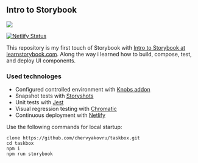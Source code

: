 ## Intro to Storybook

![](https://353a23c500dde3b2ad58-c49fe7e7355d384845270f4a7a0a7aa1.ssl.cf2.rackcdn.com/5e85040d4041f504470e9f3e/screenshot.png)

[![Netlify Status](https://api.netlify.com/api/v1/badges/17945cc6-6085-4d91-a556-aa672a5a8a22/deploy-status)](https://app.netlify.com/sites/chervyakovru-taskbox/deploys)

This repository is my first touch of Storybook with [Intro to Storybook at learnstorybook.com](https://www.learnstorybook.com/ ). Along the way i learned how to build, compose, test, and deploy UI components.

### Used technologes
- Configured controlled environment with [Knobs addon](https://github.com/storybookjs/storybook/tree/master/addons/knobs)
- Snapshot tests with [Storyshots](https://github.com/storybookjs/storybook/tree/master/addons/storyshots/storyshots-core)
- Unit tests with [Jest](https://jestjs.io/)
- Visual regression testing with [Chromatic](https://www.chromaticqa.com/)
- Сontinuous deployment with [Netlify](https://www.netlify.com/)

Use the following commands for local startup:

    clone https://github.com/chervyakovru/taskbox.git
    cd taskbox
    npm i
	npm run storybook
